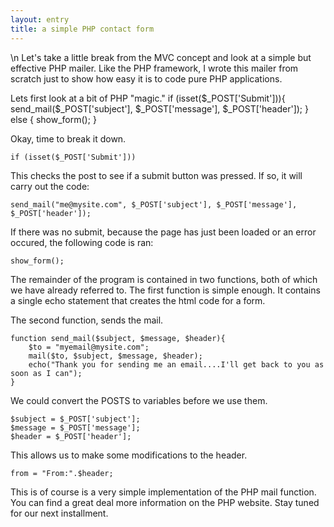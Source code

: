 ```yaml
---
layout: entry
title: a simple PHP contact form
---
```


\n    Let's take a little break from the MVC concept and look at a simple but effective PHP mailer.  Like the PHP framework, I wrote this mailer from scratch just to show how easy it is to code pure PHP applications.

Lets first look at a bit of PHP "magic."
    if (isset($_POST['Submit'])){
        send_mail($_POST['subject'], $_POST['message'], $_POST['header']);
    }
     else {
        show_form();
    }

Okay, time to break it down.

    if (isset($_POST['Submit']))


This checks the post to see if a submit button was pressed.  If so, it will carry out the code: 

    send_mail("me@mysite.com", $_POST['subject'], $_POST['message'], $_POST['header']);


If there was no submit, because the page has just been loaded or an error occured, the following code is ran:

    show_form();


The remainder of the program is contained in two functions, both of which we have already referred to.  The first function is simple enough. It contains a single echo statement that creates the html code for a form.

The second function, sends the mail.
    
    function send_mail($subject, $message, $header){
        $to = "myemail@mysite.com";
        mail($to, $subject, $message, $header);
        echo("Thank you for sending me an email....I'll get back to you as soon as I can");
    }

We could convert the POSTS to variables before we use them.

    $subject = $_POST['subject'];
    $message = $_POST['message'];
    $header = $_POST['header'];


This allows us to make some modifications to the header.

    from = "From:".$header;


This is of course is a very simple implementation of the PHP mail function.  You can find a great deal more information on the PHP website.  Stay tuned for our next installment.
  
